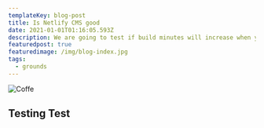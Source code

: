 ```yaml
---
templateKey: blog-post
title: Is Netlify CMS good
date: 2021-01-01T01:16:05.593Z
description: We are going to test if build minutes will increase when you add a post
featuredpost: true
featuredimage: /img/blog-index.jpg
tags:
  - grounds
---
```

![Coffe](/img/home-jumbotron.jpg "This not important")

## Testing Test